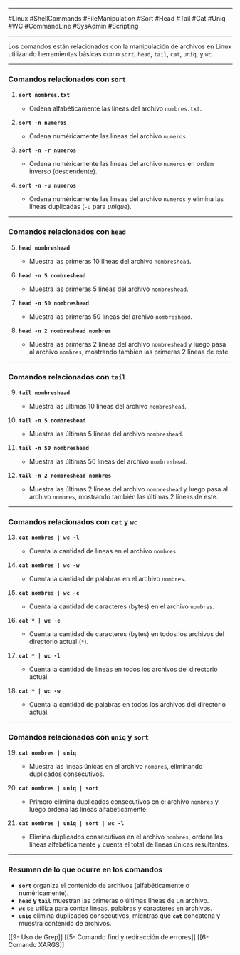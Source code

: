 
---

#Linux #ShellCommands #FileManipulation #Sort #Head #Tail #Cat #Uniq #WC #CommandLine #SysAdmin #Scripting

---
Los comandos están relacionados con la manipulación de archivos en Linux utilizando herramientas básicas como `sort`, `head`, `tail`, `cat`, `uniq`, y `wc`.

---

### **Comandos relacionados con `sort`**

1. **`sort nombres.txt`**
    
    - Ordena alfabéticamente las líneas del archivo `nombres.txt`.
2. **`sort -n numeros`**
    
    - Ordena numéricamente las líneas del archivo `numeros`.
3. **`sort -n -r numeros`**
    
    - Ordena numéricamente las líneas del archivo `numeros` en orden inverso (descendente).
4. **`sort -n -u numeros`**
    
    - Ordena numéricamente las líneas del archivo `numeros` y elimina las líneas duplicadas (`-u` para _unique_).

---

### **Comandos relacionados con `head`**

5. **`head nombreshead`**
    
    - Muestra las primeras 10 líneas del archivo `nombreshead`.
6. **`head -n 5 nombreshead`**
    
    - Muestra las primeras 5 líneas del archivo `nombreshead`.
7. **`head -n 50 nombreshead`**
    
    - Muestra las primeras 50 líneas del archivo `nombreshead`.
8. **`head -n 2 nombreshead nombres`**
    
    - Muestra las primeras 2 líneas del archivo `nombreshead` y luego pasa al archivo `nombres`, mostrando también las primeras 2 líneas de este.

---

### **Comandos relacionados con `tail`**

9. **`tail nombreshead`**
    
    - Muestra las últimas 10 líneas del archivo `nombreshead`.
10. **`tail -n 5 nombreshead`**
    
    - Muestra las últimas 5 líneas del archivo `nombreshead`.
11. **`tail -n 50 nombreshead`**
    
    - Muestra las últimas 50 líneas del archivo `nombreshead`.
12. **`tail -n 2 nombreshead nombres`**
    
    - Muestra las últimas 2 líneas del archivo `nombreshead` y luego pasa al archivo `nombres`, mostrando también las últimas 2 líneas de este.

---

### **Comandos relacionados con `cat` y `wc`**

13. **`cat nombres | wc -l`**
    
    - Cuenta la cantidad de líneas en el archivo `nombres`.
14. **`cat nombres | wc -w`**
    
    - Cuenta la cantidad de palabras en el archivo `nombres`.
15. **`cat nombres | wc -c`**
    
    - Cuenta la cantidad de caracteres (bytes) en el archivo `nombres`.
16. **`cat * | wc -c`**
    
    - Cuenta la cantidad de caracteres (bytes) en todos los archivos del directorio actual (`*`).
17. **`cat * | wc -l`**
    
    - Cuenta la cantidad de líneas en todos los archivos del directorio actual.
18. **`cat * | wc -w`**
    
    - Cuenta la cantidad de palabras en todos los archivos del directorio actual.

---

### **Comandos relacionados con `uniq` y `sort`**

19. **`cat nombres | uniq`**
    
    - Muestra las líneas únicas en el archivo `nombres`, eliminando duplicados consecutivos.
20. **`cat nombres | uniq | sort`**
    
    - Primero elimina duplicados consecutivos en el archivo `nombres` y luego ordena las líneas alfabéticamente.
21. **`cat nombres | uniq | sort | wc -l`**
    
    - Elimina duplicados consecutivos en el archivo `nombres`, ordena las líneas alfabéticamente y cuenta el total de líneas únicas resultantes.

---

### **Resumen de lo que ocurre en los comandos**

- **`sort`** organiza el contenido de archivos (alfabéticamente o numéricamente).
- **`head` y `tail`** muestran las primeras o últimas líneas de un archivo.
- **`wc`** se utiliza para contar líneas, palabras y caracteres en archivos.
- **`uniq`** elimina duplicados consecutivos, mientras que **`cat`** concatena y muestra contenido de archivos.

[[9- Uso de Grep]]
[[5- Comando find y redirección de errores]]
[[6- Comando XARGS]]

